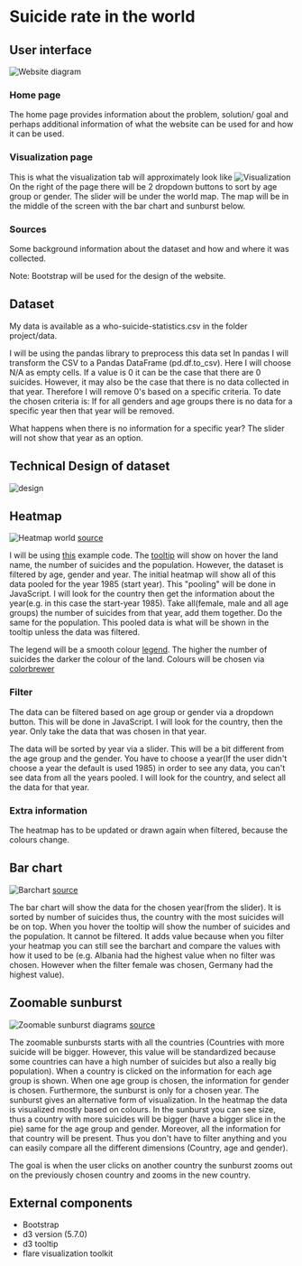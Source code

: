 # Suicide rate in the world

## User interface
![Website diagram](doc/website.jpg)
### Home page
The home page provides information about the problem, solution/ goal and perhaps additional information of what the website can be used for and how it can be used.

### Visualization page
This is what the visualization tab will approximately look like
![Visualization](doc/visualization.jpg)
On the right of the page there will be 2 dropdown buttons to sort by age group or gender.
The slider will be under the world map.
The map will be in the middle of the screen with the bar chart and sunburst below.

### Sources
Some background information about the dataset and how and where it was collected.

Note: Bootstrap will be used for the design of the website.

## Dataset
My data is available as a who-suicide-statistics.csv in the folder project/data.

I will be using the pandas library to preprocess this data set
In pandas I will transform the CSV to a Pandas DataFrame (pd.df.to_csv).
Here I will choose N/A as empty cells.
If a value is 0 it can be the case that there are 0 suicides. However, it may also be the case that there is no data collected in that year.
Therefore I will remove 0's based on a specific criteria. To date the chosen criteria is: If for all genders and age groups there is no data for a specific year then that year will be removed.

What happens when there is no information for a specific year?
The slider will not show that year as an option.

## Technical Design of dataset
![design](doc/technicaldesign.jpg)

## Heatmap
![Heatmap world](doc/worldmap.jpg)
[source](http://bl.ocks.org/micahstubbs/8e15870eb432a21f0bc4d3d527b2d14f)

I will be using [this](http://bl.ocks.org/micahstubbs/8e15870eb432a21f0bc4d3d527b2d14f) example code.
The [tooltip](http://labratrevenge.com/d3-tip/javascripts/d3.tip.v0.6.3.js) will show on hover the land name,
the number of suicides and the population. However, the dataset is filtered by age, gender and year. The initial heatmap
will show all of this data pooled for the year 1985 (start year). This "pooling" will be done in JavaScript. I will look for the country
then get the information about the year(e.g. in this case the start-year 1985). Take all(female, male and all age groups) the number of suicides from that year, add them together. Do the same for the population. This pooled data is what will be shown in the tooltip unless the data was filtered.

The legend will be a smooth colour [legend](https://www.visualcinnamon.com/2016/05/smooth-color-legend-d3-svg-gradient.html).
The higher the number of suicides the darker the colour of the land. Colours will be chosen via [colorbrewer](http://colorbrewer2.org/#type=sequential&scheme=BuGn&n=3)

### Filter
The data can be filtered based on age group or gender via a dropdown button.
This will be done in JavaScript. I will look for the country, then the year. Only take the data that was chosen in that year.

The data will be sorted by year via a slider. This will be a bit different from the age group and the gender.
You have to choose a year(If the user didn't choose a year the default is used 1985) in order to see any data, you can't see data from all the years pooled.
I will look for the country, and select all the data for that year.

### Extra information
The heatmap has to be updated or drawn again when filtered, because the colours change.


## Bar chart
![Barchart](doc/barchart.jpg)
[source](https://publicadministration.un.org/egovkb/en-us/Data/Compare-Countries)

The bar chart will show the data for the chosen year(from the slider). It is sorted by number of suicides thus, the country with the most suicides will be on top. When you hover the tooltip will show the number of suicides and the population.
It cannot be filtered. It adds value because when you filter your heatmap you can still see the barchart and compare the values with how it used to be (e.g. Albania had the highest value when no filter was chosen. However when the filter female was chosen, Germany had the highest value).

## Zoomable sunburst
![Zoomable sunburst diagrams](doc/sunburst1.jpg)
[source](https://beta.observablehq.com/@mbostock/d3-zoomable-sunburst)

The zoomable sunbursts starts with all the countries (Countries with more suicide will be bigger. However, this value will be standardized because some countries can have a high number of suicides but also a really big population). When a country is clicked on the information for each age group is shown. When one age group is chosen, the information for gender is chosen. Furthermore, the sunburst is only for a chosen year.
The sunburst gives an alternative form of visualization. In the heatmap the data is visualized mostly based on colours. In the sunburst you can see size, thus a country with more suicides will be bigger (have a bigger slice in the pie) same for the age group and gender.
Moreover, all the information for that country will be present. Thus you don't have to filter anything and you can easily compare all the different dimensions (Country, age and gender).

The goal is when the user clicks on another country the sunburst zooms out on the previously chosen country and zooms in the new country.

## External components
- Bootstrap
- d3 version (5.7.0)
- d3 tooltip
- flare visualization toolkit
